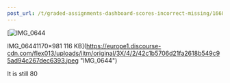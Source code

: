 ```yaml
---
post_url: /t/graded-assignments-dashboard-scores-incorrect-missing/166816/29
---
```

[![IMG_0644](https://europe1.discourse-cdn.com/flex013/uploads/iitm/optimized/3X/4/2/42c1b5706d21fa2618b549c95ad94c267dec6393_2_596x499.jpeg)

IMG\_06441170×981 116 KB](https://europe1.discourse-cdn.com/flex013/uploads/iitm/original/3X/4/2/42c1b5706d21fa2618b549c95ad94c267dec6393.jpeg "IMG_0644")

It is still 80